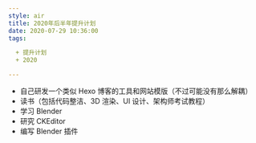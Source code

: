 ```yaml
---
style: air
title: 2020年后半年提升计划
date: 2020-07-29 10:36:00
tags:

  + 提升计划
  + 2020

---
```


* 自己研发一个类似 Hexo 博客的工具和网站模版（不过可能没有那么解耦）
* 读书（包括代码整洁、3D 渲染、UI 设计、架构师考试教程）
* 学习 Blender
* 研究 CKEditor
* 编写 Blender 插件

